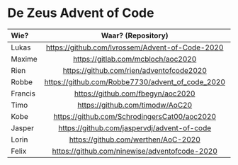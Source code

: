# De Zeus Advent of Code

| Wie?           | Waar? (Repository)                               | Taal?      |
| :------------- | :----------------------------------------------: | ---------: |
| Lukas          | https://github.com/lvrossem/Advent-of-Code-2020  | Rust       |
| Maxime         | https://gitlab.com/mcbloch/aoc2020               | Elixir     |
| Rien           | https://github.com/rien/adventofcode2020         | Elixir     |
| Robbe          | https://github.com/Robbe7730/advent_of_code_2020 | Rust       |
| Francis        | https://github.com/fbegyn/aoc2020                | Go         |
| Timo           | https://github.com/timodw/AoC20                  | Rust       |
| Kobe           | https://github.com/SchrodingersCat00/aoc2020     | Haskell    |
| Jasper         | https://github.com/jaspervdj/advent-of-code      | Haskell    |
| Lorin          | https://github.com/werthen/AoC-2020              | TensorFlow |
| Felix          | https://github.com/ninewise/adventofcode-2020    | Shell      |
